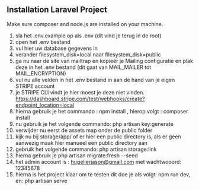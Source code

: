## Installation Laravel Project

Make sure composer and node.js are installed on your machine.

1) sla het .env.example op als .env (dit vind je terug in de root)
2) open het .env bestand
3) vul hier uw database gegevens in
4) verander filesystem_disk=local naar filesystem_disk=public
5) ga nu naar de site van mailtrap en kopieër je Mailing configuratie en plak deze in het .env bestand (dit gaat van MAIL_MAILER tot MAIL_ENCRYPTION)
6) vul nu alle velden in het .env bestand in aan de hand van je eigen STRIPE account
7) je STRIPE CLI vindt je hier moest je deze niet vinden. https://dashboard.stripe.com/test/webhooks/create?endpoint_location=local
8) hierna gebruik je het commando : npm install , hierop volgt : composer install
9) nu gebruik je het volgende commando: php artisan key:generate
10) verwijder nu eerst de assets map onder de public folder
11) kijk nu bij storage/app/ of er hier een public directory is, als er geen aanwezig maak hier manueel een public directory aan
12) gebruik het volgende commando: php artisan storage:link
13) hierna gebruik je php artisan migrate:fresh --seed
14) het admin account is : hugelierjason@gmail.com met wachtwooord: 12345678
15) hierna is het project klaar om te testen dit doe je als volgt: npm run dev, en: php artisan serve
